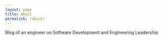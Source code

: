 ```yaml
---
layout: page
title: About
permalink: /about/
---
```


Blog of an engineer on Software Development and Engineering Leadership
